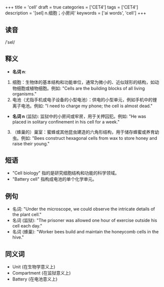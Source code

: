 +++
title = 'cell'
draft = true
categories = ['CET4']
tags = ['CET4']
description = '[sel] n.细胞；小房间'
keywords = ['ai words', 'cell']
+++

## 读音
/ˈsel/

## 释义
- **名词 n**:
1. 细胞：生物体的基本结构和功能单位，通常为微小的、近似球形的结构，如动物细胞或植物细胞。例如: "Cells are the building blocks of all living organisms."
2. 电池（尤指手机或电子设备的小型电池）：供电的小型单元，例如手机中的锂离子电池。例如: "I need to charge my phone; the cell is almost dead."

- **名词 n** (监狱): 监狱中的小房间或牢房，用于关押囚犯。例如: "He was placed in solitary confinement in his cell for a week."
3. （蜂巢的）巢室：蜜蜂或其他昆虫建造的六角形结构，用于储存蜂蜜或养育幼虫。例如: "Bees construct hexagonal cells from wax to store honey and raise their young."

## 短语
- "Cell biology" 指的是研究细胞结构和功能的科学领域。
- "Battery cell" 指构成电池的单个化学单元。

## 例句
- 名词: "Under the microscope, we could observe the intricate details of the plant cell."
- 名词 (监狱): "The prisoner was allowed one hour of exercise outside his cell each day."
- 名词 (蜂巢): "Worker bees build and maintain the honeycomb cells in the hive."

## 同义词
- Unit (在生物学意义上)
- Compartment (在监狱意义上)
- Battery (在电池意义上)
